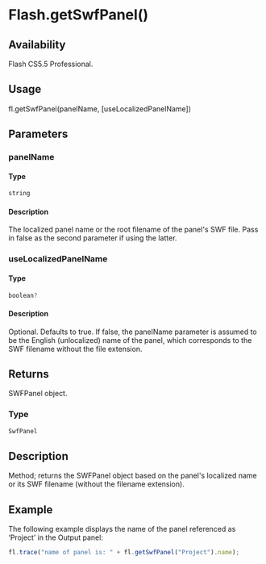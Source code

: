 # Flash.getSwfPanel()

## Availability

Flash CS5.5 Professional.

## Usage

fl.getSwfPanel(panelName, [useLocalizedPanelName])

## Parameters

### **panelName**

#### Type

```typescript
string
```

#### Description

The localized panel name or the root filename of the panel's SWF file. Pass in false as the second parameter if using the latter.

### **useLocalizedPanelName**

#### Type

```typescript
boolean?
```

#### Description

Optional. Defaults to true. If false, the panelName parameter is assumed to be the English (unlocalized) name of the panel, which corresponds to the SWF filename without the file extension.

## Returns

SWFPanel object.

### Type

```typescript
SwfPanel
```

## Description

Method; returns the SWFPanel object based on the panel's localized name or its SWF filename (without the filename extension).

## Example

The following example displays the name of the panel referenced as ‘Project’ in the Output panel:

```javascript
fl.trace("name of panel is: " + fl.getSwfPanel("Project").name);
```
